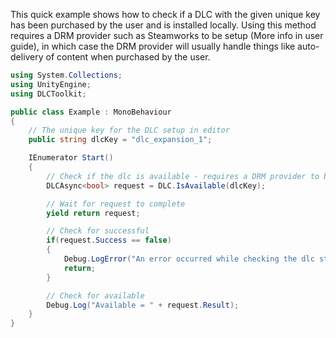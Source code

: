﻿This quick example shows how to check if a DLC with the given unique key has been purchased by the user and is installed locally.
Using this method requires a DRM provider such as Steamworks to be setup (More info in user guide), in which case the DRM provider will usually handle things like auto-delivery of content when purchased by the user.

```cs
using System.Collections;
using UnityEngine;
using DLCToolkit;

public class Example : MonoBehaviour
{
	// The unique key for the DLC setup in editor
	public string dlcKey = "dlc_expansion_1";

	IEnumerator Start()
	{
		// Check if the dlc is available - requires a DRM provider to be available for the current platform such as Steamworks
		DLCAsync<bool> request = DLC.IsAvailable(dlcKey);

		// Wait for request to complete
		yield return request;

		// Check for successful
		if(request.Success == false)
		{
			Debug.LogError("An error occurred while checking the dlc status");
			return;
		}

		// Check for available
		Debug.Log("Available = " + request.Result);
	}
}
```